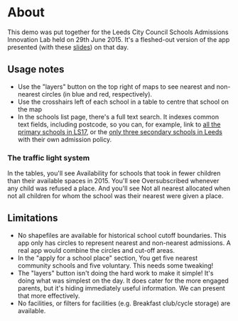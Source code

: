 # About

This demo was put together for the Leeds City Council Schools Admissions Innovation Lab held on 29th June 2015. It's
a fleshed-out version of the app presented (with these 
[slides](https://raw.githubusercontent.com/rgarner/lcc-schools/master/docs/School-Admissions.pdf)) on that day.

## Usage notes

* Use the "layers" button on the top right of maps to see nearest and non-nearest circles (in blue and red, respectively). 
* Use the crosshairs left of each school in a table to centre that school on the map
* In the schools list page, there's a full text search. It indexes common text fields, including postcode, so you can,
  for example, link to [all the primary schools in LS17](/schools?containing_text=LS17&phase=primary), or the 
  [only three secondary schools in Leeds](/schools?phase=secondary&admissions_policy=own_admissions_policy) with their own admission policy.
  
### The traffic light system

In the tables, you'll see <span class="badge badge-contention-low">Availability</span> for schools that took in fewer children 
than their available spaces in 2015. You'll see <span class="badge badge-contention-medium">Oversubscribed</span> whenever any 
child was refused a place. And you'll see <span class="badge badge-contention-high">Not all nearest allocated</span>
when not all children for whom the school was their nearest were given a place.

## Limitations

* No shapefiles are available for historical school cutoff boundaries. This app only has circles to represent
  nearest and non-nearest admissions. A real app would combine the circles and cut-off areas.
* In the "apply for a school place" section, You get five nearest community schools and five voluntary. This needs some tweaking!
* The "layers" button isn't doing the hard work to make it simple! It's doing what was simplest on the day. 
  It does cater for the more engaged parents, but it's hiding immediately useful information. We can present that more effectively.
* No facilities, or filters for facilities (e.g. Breakfast club/cycle storage) are available.
  
